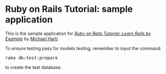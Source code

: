 # Ruby on Rails Tutorial: sample application

This is the sample application for
[*Ruby on Rails Tutorial: Learn Rails by Example*](http://railstutorial.org/)
by [Michael Hartl](http://michaelhartl.com/).

<p>To ensure testing pass for models testing, remember to input the command:</p>
  <pre>rake db:test:prepare</pre>
<p>to create the test database.</p>
